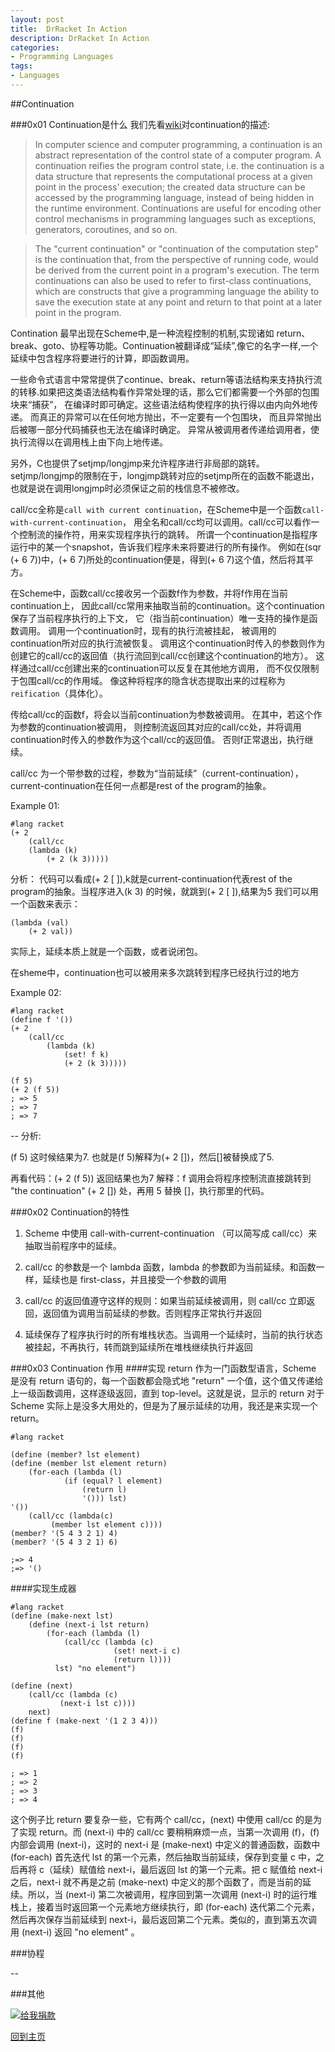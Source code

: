 ```yaml
---
layout:	post
title:	DrRacket In Action
description: DrRacket In Action
categories:
- Programming Languages
tags:
- Languages
---
```


##Continuation

###0x01 Continuation是什么
我们先看[wiki](2)对continuation的描述:

>In computer science and computer programming, a continuation is an abstract representation of the control state of a computer program. A continuation reifies the program control state, i.e. the continuation is a data structure that represents the computational process at a given point in the process' execution; the created data structure can be accessed by the programming language, instead of being hidden in the runtime environment. Continuations are useful for encoding other control mechanisms in programming languages such as exceptions, generators, coroutines, and so on.

>The "current continuation" or "continuation of the computation step" is the continuation that, from the perspective of running code, would be derived from the current point in a program's execution. The term continuations can also be used to refer to first-class continuations, which are constructs that give a programming language the ability to save the execution state at any point and return to that point at a later point in the program.


Contination 最早出现在Scheme中,是一种流程控制的机制,实现诸如 return、break、goto、协程等功能。Continuation被翻译成“延续”,像它的名字一样,一个延续中包含程序将要进行的计算，即函数调用。

一些命令式语言中常常提供了continue、break、return等语法结构来支持执行流的转移.如果把这类语法结构看作异常处理的话，那么它们都需要一个外部的包围块来“捕获”， 在编译时即可确定。这些语法结构使程序的执行得以由内向外地传递。 而真正的异常可以在任何地方抛出，不一定要有一个包围块， 而且异常抛出后被哪一部分代码捕获也无法在编译时确定。 异常从被调用者传递给调用者，使执行流得以在调用栈上由下向上地传递。

另外，C也提供了setjmp/longjmp来允许程序进行非局部的跳转。 setjmp/longjmp的限制在于，longjmp跳转对应的setjmp所在的函数不能退出， 也就是说在调用longjmp时必须保证之前的栈信息不被修改。

call/cc全称是`call with current continuation`，在Scheme中是一个函数`call-with-current-continuation`， 用全名和call/cc均可以调用。call/cc可以看作一个控制流的操作符，用来实现程序执行的跳转。 所谓一个continuation是指程序运行中的某一个snapshot，告诉我们程序未来将要进行的所有操作。 例如在(sqr (+ 6 7))中，(+ 6 7)所处的continuation便是，得到(+ 6 7)这个值，然后将其平方。

在Scheme中，函数call/cc接收另一个函数f作为参数，并将f作用在当前continuation上， 因此call/cc常用来抽取当前的continuation。这个continuation保存了当前程序执行的上下文， 它（指当前continuation）唯一支持的操作是函数调用。 调用一个continuation时，现有的执行流被挂起， 被调用的continuation所对应的执行流被恢复。 调用这个continuation时传入的参数则作为创建它的call/cc的返回值（执行流回到call/cc创建这个continuation的地方）。 这样通过call/cc创建出来的continuation可以反复在其他地方调用， 而不仅仅限制于包围call/cc的作用域。 像这种将程序的隐含状态提取出来的过程称为`reification`（具体化）。

传给call/cc的函数f，将会以当前continuation为参数被调用。 在其中，若这个作为参数的continuation被调用， 则控制流返回其对应的call/cc处，并将调用continuation时传入的参数作为这个call/cc的返回值。 否则f正常退出，执行继续。


call/cc 为一个带参数的过程，参数为“当前延续”（current-continuation），current-continuation在任何一点都是rest of the program的抽象。

Example 01:

	#lang racket
	(+ 2 
   		(call/cc
    	(lambda (k)
      		(+ 2 (k 3)))))


分析：
代码可以看成(+ 2 [ ]),k就是current-continuation代表rest of the program的抽象。当程序进入(k 3) 的时候，就跳到(+ 2 [ ]),结果为5
我们可以用一个函数来表示：
	
	(lambda (val)
		(+ 2 val))
实际上，延续本质上就是一个函数，或者说闭包。



在sheme中，continuation也可以被用来多次跳转到程序已经执行过的地方

Example 02:

	#lang racket
	(define f '())
	(+ 2 
   		(call/cc
    		(lambda (k)
      			(set! f k)
      			(+ 2 (k 3)))))

	(f 5)
	(+ 2 (f 5))
	; => 5
	; => 7
	; => 7
--
分析:

(f 5)
这时候结果为7.
也就是(f 5)解释为(+ 2 [])，然后[]被替换成了5.

再看代码：(+ 2 (f 5))
返回结果也为7
解释：f 调用会将程序控制流直接跳转到 "the continuation" (+ 2 []) 处，再用 5 替换 []，执行那里的代码。

###0x02 Continuation的特性

1. Scheme 中使用 call-with-current-continuation （可以简写成 call/cc）来抽取当前程序中的延续。

2. call/cc 的参数是一个 lambda 函数，lambda 的参数即为当前延续。和函数一样，延续也是 first-class，并且接受一个参数的调用

3. call/cc 的返回值遵守这样的规则：如果当前延续被调用，则 call/cc 立即返回，返回值为调用当前延续的参数。否则程序正常执行并返回

4. 延续保存了程序执行时的所有堆栈状态。当调用一个延续时，当前的执行状态被挂起，不再执行，转而跳到延续所在堆栈继续执行并返回

###0x03 Continuation 作用
####实现 return
作为一门函数型语言，Scheme 是没有 return 语句的，每一个函数都会隐式地 "return" 一个值，这个值又传递给上一级函数调用，这样逐级返回，直到 top-level。这就是说，显示的 return 对于 Scheme 实际上是没多大用处的，但是为了展示延续的功用，我还是来实现一个 return。

	#lang racket

	(define (member? lst element)
  	(define (member lst element return)
    	(for-each (lambda (l)
                (if (equal? l element)
                    (return l)
                    '())) lst)
    '())
  		(call/cc (lambda(c)
             (member lst element c))))
	(member? '(5 4 3 2 1) 4)
	(member? '(5 4 3 2 1) 6)

	;=> 4
	;=> '()

####实现生成器


	#lang racket
	(define (make-next lst)
  		(define (next-i lst return)
    		(for-each (lambda (l)
                (call/cc (lambda (c)
                           (set! next-i c)
                           (return l))))
              lst) "no element")

	(define (next)
    	(call/cc (lambda (c)
               (next-i lst c))))
  		next)
	(define f (make-next '(1 2 3 4)))
	(f)
	(f)
	(f)
	(f)

	; => 1
	; => 2
	; => 3
	; => 4

这个例子比 return 要复杂一些，它有两个 call/cc，(next) 中使用 call/cc 的是为了实现 return。而 (next-i) 中的 call/cc 要稍稍麻烦一点，当第一次调用 (f)，(f) 内部会调用 (next-i)，这时的 next-i 是 (make-next) 中定义的普通函数，函数中 (for-each) 首先迭代 lst 的第一个元素，然后抽取当前延续，保存到变量 c 中，之后再将 c（延续）赋值给 next-i，最后返回 lst 的第一个元素。把 c 赋值给 next-i 之后，next-i 就不再是之前 (make-next) 中定义的那个函数了，而是当前的延续。所以，当 (next-i) 第二次被调用，程序回到第一次调用 (next-i) 时的运行堆栈上，接着当时返回第一个元素地方继续执行，即 (for-each) 迭代第二个元素，然后再次保存当前延续到 next-i，最后返回第二个元素。类似的，直到第五次调用 (next-i) 返回 "no element" 。

###协程




--


###其他

[![给我捐款](http://c000005.qiniudn.com/donate_me.png "给我捐款")](http://me.alipay.com/0xc000005)

[回到主页][1]

                                       
[1]: http://0xc000005.github.io/
[2]: http://en.wikipedia.org/wiki/Continuation

